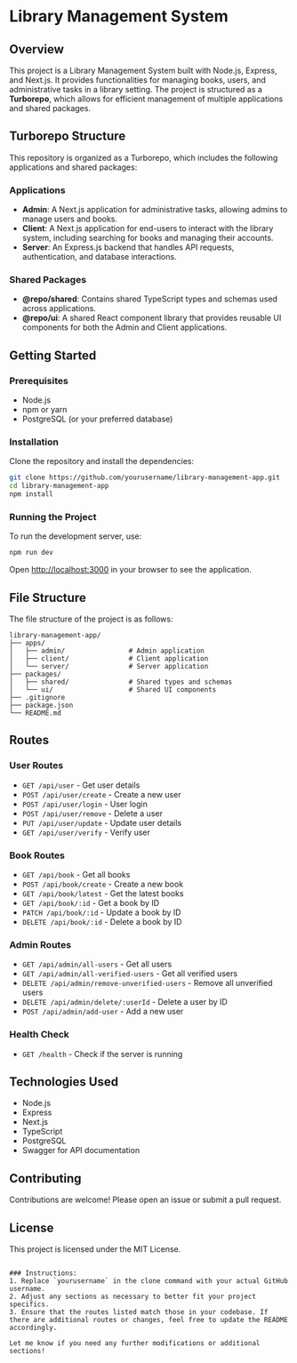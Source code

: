 # Library Management System

## Overview

This project is a Library Management System built with Node.js, Express, and Next.js. It provides functionalities for managing books, users, and administrative tasks in a library setting. The project is structured as a **Turborepo**, which allows for efficient management of multiple applications and shared packages.

## Turborepo Structure

This repository is organized as a Turborepo, which includes the following applications and shared packages:

### Applications

- **Admin**: A Next.js application for administrative tasks, allowing admins to manage users and books.
- **Client**: A Next.js application for end-users to interact with the library system, including searching for books and managing their accounts.
- **Server**: An Express.js backend that handles API requests, authentication, and database interactions.

### Shared Packages

- **@repo/shared**: Contains shared TypeScript types and schemas used across applications.
- **@repo/ui**: A shared React component library that provides reusable UI components for both the Admin and Client applications.

## Getting Started

### Prerequisites

- Node.js
- npm or yarn
- PostgreSQL (or your preferred database)

### Installation

Clone the repository and install the dependencies:

```bash
git clone https://github.com/yourusername/library-management-app.git
cd library-management-app
npm install
```

### Running the Project

To run the development server, use:

```bash
npm run dev
```

Open [http://localhost:3000](http://localhost:3000) in your browser to see the application.

## File Structure

The file structure of the project is as follows:

```
library-management-app/
├── apps/
│   ├── admin/                # Admin application
│   ├── client/               # Client application
│   └── server/               # Server application
├── packages/
│   ├── shared/               # Shared types and schemas
│   └── ui/                   # Shared UI components
├── .gitignore
├── package.json
└── README.md
```

## Routes

### User Routes

- `GET /api/user` - Get user details
- `POST /api/user/create` - Create a new user
- `POST /api/user/login` - User login
- `POST /api/user/remove` - Delete a user
- `PUT /api/user/update` - Update user details
- `GET /api/user/verify` - Verify user

### Book Routes

- `GET /api/book` - Get all books
- `POST /api/book/create` - Create a new book
- `GET /api/book/latest` - Get the latest books
- `GET /api/book/:id` - Get a book by ID
- `PATCH /api/book/:id` - Update a book by ID
- `DELETE /api/book/:id` - Delete a book by ID

### Admin Routes

- `GET /api/admin/all-users` - Get all users
- `GET /api/admin/all-verified-users` - Get all verified users
- `DELETE /api/admin/remove-unverified-users` - Remove all unverified users
- `DELETE /api/admin/delete/:userId` - Delete a user by ID
- `POST /api/admin/add-user` - Add a new user

### Health Check

- `GET /health` - Check if the server is running

## Technologies Used

- Node.js
- Express
- Next.js
- TypeScript
- PostgreSQL
- Swagger for API documentation

## Contributing

Contributions are welcome! Please open an issue or submit a pull request.

## License

This project is licensed under the MIT License.

```

### Instructions:
1. Replace `yourusername` in the clone command with your actual GitHub username.
2. Adjust any sections as necessary to better fit your project specifics.
3. Ensure that the routes listed match those in your codebase. If there are additional routes or changes, feel free to update the README accordingly.

Let me know if you need any further modifications or additional sections!
```
